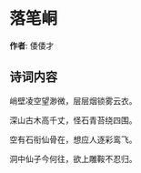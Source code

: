 # 落笔峒

**作者**: 倭倭才

## 诗词内容

峭壁凌空望渺微，层层烟锁雾云衣。

深山古木高千丈，怪石青苔绕四围。

空有石衔仙骨在，想应人逐彩鸾飞。

洞中仙子今何往，欲上雕鞍不忍归。

